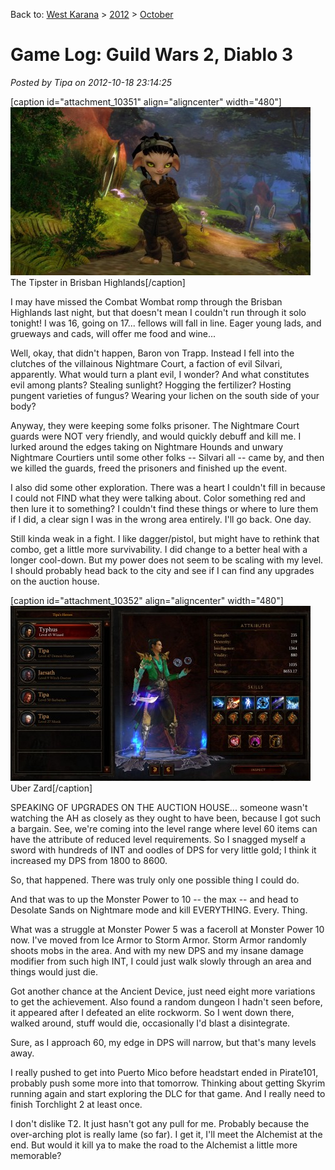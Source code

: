 Back to: [West Karana](/posts/westkarana.md) > [2012](/posts/2012/westkarana.md) > [October](./westkarana.md)
# Game Log: Guild Wars 2, Diablo 3

*Posted by Tipa on 2012-10-18 23:14:25*

[caption id="attachment\_10351" align="aligncenter" width="480"][![](../../../uploads/2012/10/Gw2-2012-10-18-23-44-12-32-480x269.jpg "The Tipster")](../../../uploads/2012/10/Gw2-2012-10-18-23-44-12-32.jpg) The Tipster in Brisban Highlands[/caption]

I may have missed the Combat Wombat romp through the Brisban Highlands last night, but that doesn't mean I couldn't run through it solo tonight! I was 16, going on 17... fellows will fall in line. Eager young lads, and grueways and cads, will offer me food and wine...

Well, okay, that didn't happen, Baron von Trapp. Instead I fell into the clutches of the villainous Nightmare Court, a faction of evil Silvari, apparently. What would turn a plant evil, I wonder? And what constitutes evil among plants? Stealing sunlight? Hogging the fertilizer? Hosting pungent varieties of fungus? Wearing your lichen on the south side of your body?

Anyway, they were keeping some folks prisoner. The Nightmare Court guards were NOT very friendly, and would quickly debuff and kill me. I lurked around the edges taking on Nightmare Hounds and unwary Nightmare Courtiers until some other folks -- Silvari all -- came by, and then we killed the guards, freed the prisoners and finished up the event.

I also did some other exploration. There was a heart I couldn't fill in because I could not FIND what they were talking about. Color something red and then lure it to something? I couldn't find these things or where to lure them if I did, a clear sign I was in the wrong area entirely. I'll go back. One day.

Still kinda weak in a fight. I like dagger/pistol, but might have to rethink that combo, get a little more survivability. I did change to a better heal with a longer cool-down. But my power does not seem to be scaling with my level. I should probably head back to the city and see if I can find any upgrades on the auction house.

[caption id="attachment\_10352" align="aligncenter" width="480"][![](../../../uploads/2012/10/Diablo-III-2012-10-18-20-53-37-07-480x280.jpg "Uber Zard")](../../../uploads/2012/10/Diablo-III-2012-10-18-20-53-37-07.jpg) Uber Zard[/caption]

SPEAKING OF UPGRADES ON THE AUCTION HOUSE... someone wasn't watching the AH as closely as they ought to have been, because I got such a bargain. See, we're coming into the level range where level 60 items can have the attribute of reduced level requirements. So I snagged myself a sword with hundreds of INT and oodles of DPS for very little gold; I think it increased my DPS from 1800 to 8600.

So, that happened. There was truly only one possible thing I could do.

And that was to up the Monster Power to 10 -- the max -- and head to Desolate Sands on Nightmare mode and kill EVERYTHING. Every. Thing.

What was a struggle at Monster Power 5 was a faceroll at Monster Power 10 now. I've moved from Ice Armor to Storm Armor. Storm Armor randomly shoots mobs in the area. And with my new DPS and my insane damage modifier from such high INT, I could just walk slowly through an area and things would just die.

Got another chance at the Ancient Device, just need eight more variations to get the achievement. Also found a random dungeon I hadn't seen before, it appeared after I defeated an elite rockworm. So I went down there, walked around, stuff would die, occasionally I'd blast a disintegrate.

Sure, as I approach 60, my edge in DPS will narrow, but that's many levels away.

I really pushed to get into Puerto Mico before headstart ended in Pirate101, probably push some more into that tomorrow. Thinking about getting Skyrim running again and start exploring the DLC for that game. And I really need to finish Torchlight 2 at least once.

I don't dislike T2. It just hasn't got any pull for me. Probably because the over-arching plot is really lame (so far). I get it, I'll meet the Alchemist at the end. But would it kill ya to make the road to the Alchemist a little more memorable?
